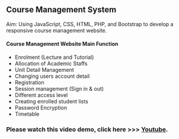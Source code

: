 ## Course Management System


Aim: Using JavaScript, CSS, HTML, PHP, and Bootstrap to develop a responsive course management website. 



#### Course Management Website Main Function
- Enrolment (Lecture and Tutorial)
- Allocation of Academic Staffs
- Unit Detail Management
- Changing users account detail
- Registration
- Session management (Sign in & out)
- Different access level
- Creating enrolled student lists
- Password Encryption 
- Timetable

### Please watch this video demo, click here  >>> [Youtube](https://www.youtube.com/watch?v=4tdzcISoEv4).







